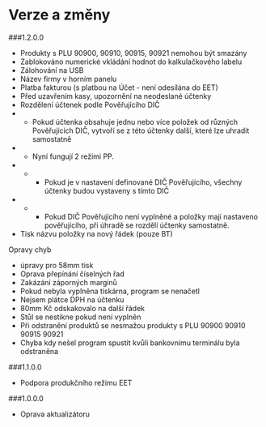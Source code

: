 # Verze a změny

###1.2.0.0
* Produkty s PLU 90900, 90910, 90915, 90921 nemohou být smazány
* Zablokováno numerické vkládání hodnot do kalkulačkového labelu
* Zálohování na USB
* Název firmy v horním panelu 
* Platba fakturou (s platbou na Účet - není odesílána do EET)
* Před uzavřením kasy, upozornění na neodeslané účtenky
* Rozdělení účtenek podle Pověřujícího DIČ
* * Pokud účtenka obsahuje jednu nebo více položek od různých Pověřujících DIČ, vytvoří se z této účtenky další, které lze uhradit samostatně
* * Nyní fungují 2 režimi PP. 
* * * Pokud je v nastavení definované DIČ Pověřujícího, všechny účtenky budou vystaveny s tímto DIČ
* * * Pokud DIČ Pověřujícího není vyplněné a položky mají nastaveno pověřujícího, při úhradě se rozdělí účtenky samostatně.	
* Tisk názvu položky na nový řádek (pouze BT)


Opravy chyb
* úpravy pro 58mm tisk
* Oprava přepínání číselných řad
* Zakázání záporných marginů 
* Pokud nebyla vyplněna tiskárna, program se nenačetl
* Nejsem plátce DPH na účtenku
* 80mm Kč odskakovalo na další řádek
* Stůl se nestikne pokud není vyplněn
* Při odstranění produktů se nesmažou produkty s PLU 90900 90910 90915 90921
* Chyba kdy nešel program spustit kvůli bankovnímu terminálu byla odstraněna

###1.1.0.0
* Podpora produkčního režimu EET

###1.0.0.0
* Oprava aktualizátoru
